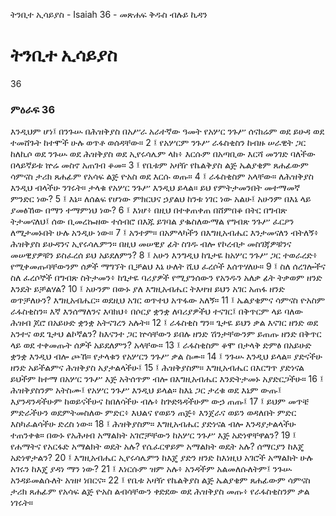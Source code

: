 ﻿
 ትንቢተ ኢሳይያስ - Isaiah 36 - መጽሐፍ ቅዱስ ብሉይ ኪዳን
# ትንቢተ ኢሳይያስ
36
### ምዕራፍ 36
እንዲህም ሆነ፤ በንጉሡ በሕዝቅያስ በአሥራ አራተኛው ዓመት የአሦር ንጉሥ ሰናክሬም ወደ ይሁዳ ወደ ተመሸጉት ከተሞች ሁሉ ወጥቶ ወሰዳቸው።
2 ፤ የአሦርም ንጉሥ ራፋስቂስን ከብዙ ሠራዊት ጋር ከለኪሶ ወደ ንጉሡ ወደ ሕዝቅያስ ወደ ኢየሩሳሌም ላከ፥ እርሱም በአጣቢው እርሻ መንገድ ባለችው በላይኛይቱ ኵሬ መስኖ አጠገብ ቆመ።
3 ፤ የቤቱም አዛዥ የኬልቅያስ ልጅ ኤልያቄም ጸሐፊውም ሳምናስ ታሪክ ጸሐፊም የአሳፍ ልጅ ዮአስ ወደ እርሱ ወጡ።
4 ፤ ራፋስቂስም አላቸው። ለሕዝቅያስ እንዲህ ብላችሁ ንገሩት። ታላቁ የአሦር ንጉሥ እንዲህ ይላል። ይህ የምትታመንበት መተማመኛ ምንድር ነው?
5 ፤ እኔ። ለሰልፍ የሆነው ምክርህና ኃያልህ ከንቱ ነገር ነው አልሁ፤ አሁንም በእኔ ላይ ያመፅኸው በማን ተማምነህ ነው?
6 ፤ እነሆ፥ በዚህ በተቀጠቀጠ በሸምበቆ በትር በግብጽ ትታመናለህ፤ ሰው ቢመረኰዘው ተሰብሮ በእጁ ይገባል ያቈስለውማል የግብጽ ንጉሥ ፈርዖን ለሚታመኑበት ሁሉ አንዲሁ ነው።
7 ፤ አንተም። በአምላካችን በእግዚአብሔር እንታመናለን ብትለኝ፥ ሕዝቅያስ ይሁዳንና ኢየሩሳሌምን። በዚህ መሠዊያ ፊት ስገዱ ብሎ የኮረብታ መስገጃዎቹንና መሠዊያዎቹን ይስፈረሰ ይህ አይደለምን?
8 ፤ አሁን እንግዲህ ከጌታዬ ከአሦር ንጉሥ ጋር ተወራረድ፥ የሚቀመጡባቸውንም ሰዎች ማግኘት ቢቻልህ እኔ ሁለት ሺህ ፈረሶች እሰጥሃለሁ።
9 ፤ ስለ ሰረገሎችና ስለ ፈረሶኞች በግብጽ ስትታመን፥ ከጌታዬ ባሪያዎች የሚያንሰውን የአንዱን አለቃ ፊት ትቃወም ዘንድ እንዴት ይቻልሃል?
10 ፤ አሁንም በውኑ ያለ እግዚአብሔር ትእዛዝ ይህን አገር አጠፋ ዘንድ ወጥቻለሁን? እግዚአብሔር። ወደዚህ አገር ወጥተህ አጥፋው አለኝ።
11 ፤ ኤልያቄምና ሳምናስ ዮአስም ራፋስቂስን። እኛ እንሰማለንና እባክህ፥ በሶርያ ቋንቋ ለባሪያዎችህ ተናገር፤ በቅጥርም ላይ ባለው ሕዝብ ጆሮ በአይሁድ ቋንቋ አትናገረን አሉት።
12 ፤ ራፋስቂስ ግን። ጌታዬ ይህን ቃል እናገር ዘንድ ወደ አንተና ወደ ጌታህ ልኮኛልን? ከእናንተ ጋር ኵሳቸውን ይበሉ ዘንድ ሽንታቸውንም ይጠጡ ዘንድ በቅጥር ላይ ወደ ተቀመጡት ሰዎች አይደለምን? አላቸው።
13 ፤ ራፋስቂስም ቆሞ በታላቅ ድምፅ በአይሁድ ቋንቋ እንዲህ ብሎ ጮኸ። የታላቁን የአሦርን ንጉሥ ቃል ስሙ።
14 ፤ ንጉሡ እንዲህ ይላል። ያድናችሁ ዘንድ አይችልምና ሕዝቅያስ አያታልላችሁ፤
15 ፤ ሕዝቅያስም። እግዚአብሔር በእርግጥ ያድነናል ይህችም ከተማ በአሦር ንጉሥ እጅ አትሰጥም ብሎ በእግዚአብሔር እንድትታመኑ አያድርጋችሁ።
16 ፤ ሕዝቅያስንም አትስሙ፤ የአሦር ንጉሥ እንዲህ ይላል። ከእኔ ጋር ታረቁ ወደ እኔም ውጡ፤ እያንዳንዳችሁም ከወይናችሁና ከበለሳችሁ ብሉ፥ ከጕድጓዳችሁም ውኃ ጠጡ፤
17 ፤ ይህም መጥቼ ምድራችሁን ወደምትመስለው ምድር፥ እህልና የወይን ጠጅ፥ እንጀራና ወይን ወዳለበት ምድር እስካፈልሳችሁ ድረስ ነው።
18 ፤ ሕዝቅያስም። እግዚአብሔር ያድነናል ብሎ እንዳያታልላችሁ ተጠንቀቁ። በውኑ የአሕዛብ አማልክት አገሮቻቸውን ከአሦር ንጉሥ እጅ አድነዋቸዋልን?
19 ፤ የሐማትና የአርፋድ አማልክት ወዴት አሉ? የሴፈርዋይም አማልክት ወዴት አሉ? ሰማርያን ከእጄ አድነዋታልን?
20 ፤ እግዚአብሔር ኢየሩሳሌምን ከእጄ ያድን ዘንድ ከእነዚህ አገሮች አማልክት ሁሉ አገሩን ከእጄ ያዳነ ማን ነው?
21 ፤ እነርሱም ዝም አሉ፥ አንዳችም አልመለሱለትም፤ ንጉሡ አንዳይመልሱለት አዝዞ ነበርና።
22 ፤ የቤቱ አዛዥ የኬልቅያስ ልጅ ኤልያቄም ጸሐፊውም ሳምናስ ታሪክ ጸሐፊም የአሳፍ ልጅ ዮአስ ልብሳቸውን ቀድደው ወደ ሕዝቅያስ መጡ፥ የራፋስቂስንም ቃል ነገሩት። 

